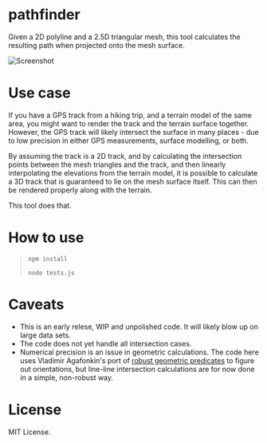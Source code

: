 # pathfinder

Given a 2D polyline and a 2.5D triangular mesh, this tool calculates the resulting path when projected onto the mesh surface.

![Screenshot](https://github.com/kristoffer-dyrkorn/pathfinder/blob/master/images/pathfinding.jpg)

# Use case

If you have a GPS track from a hiking trip, and a terrain model of the same area, you might want to render the track and the terrain surface together. However, the GPS track will likely intersect the surface in many places - due to low precision in either GPS measurements, surface modelling, or both.

By assuming the track is a 2D track, and by calculating the intersection points between the mesh triangles and the track, and then linearly interpolating the elevations from the terrain model, it is possible to calculate a 3D track that is guaranteed to lie on the mesh surface itself. This can then be rendered properly along with the terrain.

This tool does that.

# How to use

> `npm install`
>
> `node tests.js`

# Caveats

- This is an early relese, WIP and unpolished code. It will likely blow up on large data sets.
- The code does not yet handle all intersection cases.
- Numerical precision is an issue in geometric calculations. The code here uses Vladimir Agafonkin's port of [robust geometric predicates](https://github.com/mourner/robust-predicates) to figure out orientations, but line-line intersection calculations are for now done in a simple, non-robust way.

# License

MIT License.
